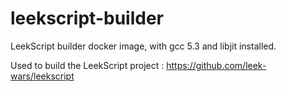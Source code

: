 # leekscript-builder
LeekScript builder docker image, with gcc 5.3 and libjit installed.

Used to build the LeekScript project : https://github.com/leek-wars/leekscript
